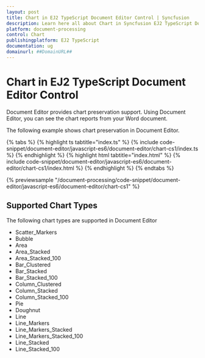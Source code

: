 ```yaml
---
layout: post
title: Chart in EJ2 TypeScript Document Editor Control | Syncfusion
description: Learn here all about Chart in Syncfusion EJ2 TypeScript Document editor control of Syncfusion Essential JS 2 and more.
platform: document-processing
control: Chart 
publishingplatform: EJ2 TypeScript
documentation: ug
domainurl: ##DomainURL##
---
```


# Chart in EJ2 TypeScript Document Editor Control

Document Editor provides chart preservation support. Using Document Editor, you can see the chart reports from your Word document.

The following example shows chart preservation in Document Editor.

{% tabs %}
{% highlight ts tabtitle="index.ts" %}
{% include code-snippet/document-editor/javascript-es6/document-editor/chart-cs1/index.ts %}
{% endhighlight %}
{% highlight html tabtitle="index.html" %}
{% include code-snippet/document-editor/javascript-es6/document-editor/chart-cs1/index.html %}
{% endhighlight %}
{% endtabs %}
        
{% previewsample "/document-processing/code-snippet/document-editor/javascript-es6/document-editor/chart-cs1" %}

## Supported Chart Types

The following chart types are supported in Document Editor
* Scatter_Markers
* Bubble
* Area
* Area_Stacked
* Area_Stacked_100
* Bar_Clustered
* Bar_Stacked
* Bar_Stacked_100
* Column_Clustered
* Column_Stacked
* Column_Stacked_100
* Pie
* Doughnut
* Line
* Line_Markers
* Line_Markers_Stacked
* Line_Markers_Stacked_100
* Line_Stacked
* Line_Stacked_100

